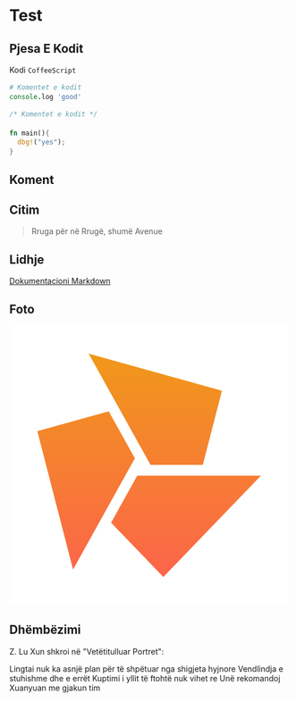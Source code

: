 [Markdown komentet globale]:#

# Test

## Pjesa E Kodit

Kodi `CoffeeScript`

```coffee
# Komentet e kodit
console.log 'good'


```

```rust
/* Komentet e kodit */

fn main(){
  dbg!("yes");
}
```

## Koment

<!-- HTML 注释 --> 

<!-- 多行注释 --> 

## Citim

> Rruga për në Rrugë, shumë Avenue

## Lidhje

[Dokumentacioni Markdown](https://github.com/xxai-art/xxai-art-md)

## Foto

![xxAI.Identiteti i markës së artit](https://raw.githubusercontent.com/xxai-art/web/main/file/svg/logo.svg)

## Dhëmbëzimi

Z. Lu Xun shkroi në "Vetëtitulluar Portret":

  Lingtai nuk ka asnjë plan për të shpëtuar nga shigjeta hyjnore
  Vendlindja e stuhishme dhe e errët
  Kuptimi i yllit të ftohtë nuk vihet re
  Unë rekomandoj Xuanyuan me gjakun tim


